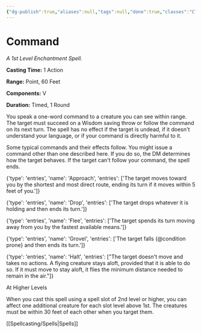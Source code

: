 ```yaml
---
{"dg-publish":true,"aliases":null,"tags":null,"done":true,"classes":"Cleric, Paladin,","spellLevel":1,"school":"Enchantment","source":"PHB","permalink":"/spells/command/","dgHomeLink":false,"dgPassFrontmatter":true}
---
```


# Command
*A 1st Level Enchantment Spell.*

**Casting Time:** 1 Action

**Range:** Point, 60 Feet

**Components:** V 

**Duration:** Timed, 1 Round

You speak a one-word command to a creature you can see within range. The target must succeed on a Wisdom saving throw or follow the command on its next turn. The spell has no effect if the target is undead, if it doesn't understand your language, or if your command is directly harmful to it.



Some typical commands and their effects follow. You might issue a command other than one described here. If you do so, the DM determines how the target behaves. If the target can't follow your command, the spell ends.



{'type': 'entries', 'name': 'Approach', 'entries': ['The target moves toward you by the shortest and most direct route, ending its turn if it moves within 5 feet of you.']}



{'type': 'entries', 'name': 'Drop', 'entries': ['The target drops whatever it is holding and then ends its turn.']}



{'type': 'entries', 'name': 'Flee', 'entries': ['The target spends its turn moving away from you by the fastest available means.']}



{'type': 'entries', 'name': 'Grovel', 'entries': ['The target falls {@condition prone} and then ends its turn.']}



{'type': 'entries', 'name': 'Halt', 'entries': ["The target doesn't move and takes no actions. A flying creature stays aloft, provided that it is able to do so. If it must move to stay aloft, it flies the minimum distance needed to remain in the air."]}

At Higher Levels

When you cast this spell using a spell slot of 2nd level or higher, you can affect one additional creature for each slot level above 1st. The creatures must be within 30 feet of each other when you target them.

[[Spellcasting/Spells|Spells]]